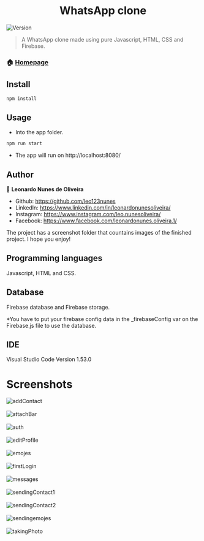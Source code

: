 <h1 align="center">WhatsApp clone</h1>
<p>
  <img alt="Version" src="https://img.shields.io/badge/version-0.0.0-blue.svg?cacheSeconds=2592000" />
</p>

> A WhatsApp clone made using pure Javascript, HTML, CSS and Firebase. 

### 🏠 [Homepage](https://github.com/leo123nunes/whatsappclone-javascript)

## Install

```sh
npm install
```

## Usage

* Into the app folder.

```sh
npm run start
```

* The app will run on http://localhost:8080/

## Author

👤 **Leonardo Nunes de Oliveira**

* Github: https://github.com/leo123nunes
* LinkedIn: https://www.linkedin.com/in/leonardonunesoliveira/
* Instagram: https://www.instagram.com/leo.nunesoliveira/
* Facebook: https://www.facebook.com/leonardonunes.oliveira.1/

The project has a screenshot folder that countains images of the finished project. I hope you enjoy!

## Programming languages

Javascript, HTML and CSS.

## Database

Firebase database and Firebase storage.

*You have to put your firebase config data in the _firebaseConfig var on the Firebase.js file to use the database.

## IDE

Visual Studio Code Version 1.53.0

# Screenshots
![addContact](https://user-images.githubusercontent.com/53942734/143719756-0d783727-fa07-4099-95c8-a8265e0ae7d4.png)<br></br>
![attachBar](https://user-images.githubusercontent.com/53942734/143719757-2dac1ce1-b8e1-4e7f-804e-3fee99c6e014.png)<br></br>
![auth](https://user-images.githubusercontent.com/53942734/143719758-ccee3c36-4747-4caa-9601-e7e77b86a7dd.png)<br></br>
![editProfile](https://user-images.githubusercontent.com/53942734/143719760-ee495790-9ac2-4612-90f5-378ef8f563f7.png)<br></br>
![emojes](https://user-images.githubusercontent.com/53942734/143719761-15a15c2a-9f31-46f7-9113-d52eb61406ee.png)<br></br>
![firstLogin](https://user-images.githubusercontent.com/53942734/143719765-92ab82ad-f148-4b44-b79c-86b757f9f8a8.png)<br></br>
![messages](https://user-images.githubusercontent.com/53942734/143719769-7073c52a-ee49-4ebd-b26b-3565d1f7bfa8.png)<br></br>
![sendingContact1](https://user-images.githubusercontent.com/53942734/143719772-5239c420-6c6b-42cb-80e3-b2c3046339f2.png)<br></br>
![sendingContact2](https://user-images.githubusercontent.com/53942734/143719773-9fbb6538-57e1-4008-a506-8657a942816e.png)<br></br>
![sendingemojes](https://user-images.githubusercontent.com/53942734/143719776-9b5fe73f-16a1-4be0-8de9-52711b224dbd.png)<br></br>
![takingPhoto](https://user-images.githubusercontent.com/53942734/143719780-b7f0e58e-fee5-4feb-854c-d9a343501648.png)<br></br>









